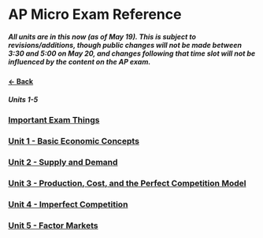 # AP Micro Exam Reference
##### All units are in this now (as of May 19). This is subject to revisions/additions, though public changes will not be made between 3:30 and 5:00 on May 20, and changes following that time slot will not be influenced by the content on the AP exam.
#### [&larr; Back](../README.md)
##### Units 1-5
### [Important Exam Things](IET.md)
### [Unit 1 - Basic Economic Concepts](1BEC.md)
### [Unit 2 - Supply and Demand](2SD.md)
### [Unit 3 - Production, Cost, and the Perfect Competition Model](3PCPCM.md)
### [Unit 4 - Imperfect Competition](4IC.md)
### [Unit 5 - Factor Markets](5FM.md)